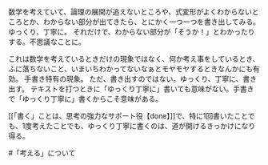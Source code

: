 数学を考えていて、論理の展開が追えないところや、式変形がよくわからないところとか、わからない部分が出てきたら、とにかく一つ一つを書き出してみる。ゆっくり、丁寧に。
それだけで、わからない部分が「そうか！」とわかったりする。不思議なことに。

これは数学を考えているときだけの現象ではなく、何か考え事をしているとき、ふに落ちないこと、いまいちわかってないなぁとモヤモヤするときなんかにも有効。
手書き特有の現象。
ただ、書き出すのではない。ゆっくり、丁寧に、書き出す。
テキストを打つときに「ゆっくり丁寧に」書いても意味がない。手書きで「ゆっくり丁寧に」書くからこそ意味がある。

[[「書く」ことは、思考の強力なサポート役【done】]]で、特に1回書いたことでも、1度考えたことでも、ゆっくり丁寧に書くのは、道が開けるきっかけになり得る。

#「考える」について 